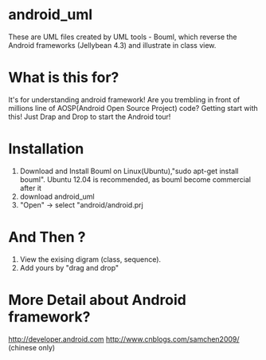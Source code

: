 android_uml
===========

These are UML files created by UML tools - Bouml, which reverse the Android frameworks (Jellybean 4.3) and illustrate in class view.


What is this for?
=================

It's for understanding android framework! 
Are you trembling in front of millions line of AOSP(Android Open Source Project) code? 
Getting start with this! Just Drap and Drop to start the Android tour!


Installation
=================

1. Download and Install Bouml on Linux(Ubuntu),"sudo apt-get install bouml". Ubuntu 12.04 is recommended, as bouml become commercial after it
2. download android_uml
3. "Open" -> select "android/android.prj


And Then ?
==================
1. View the exising digram (class, sequence).
2. Add yours by "drag and drop"

More Detail about Android framework?
===================================
http://developer.android.com
http://www.cnblogs.com/samchen2009/ (chinese only)




 





